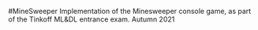 #MineSweeper
Implementation of the Minesweeper console game, as part of the Tinkoff ML&DL entrance exam. Autumn 2021

